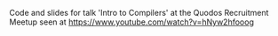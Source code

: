Code and slides for talk 'Intro to Compilers' at the Quodos Recruitment Meetup seen at https://www.youtube.com/watch?v=hNyw2hfooog
